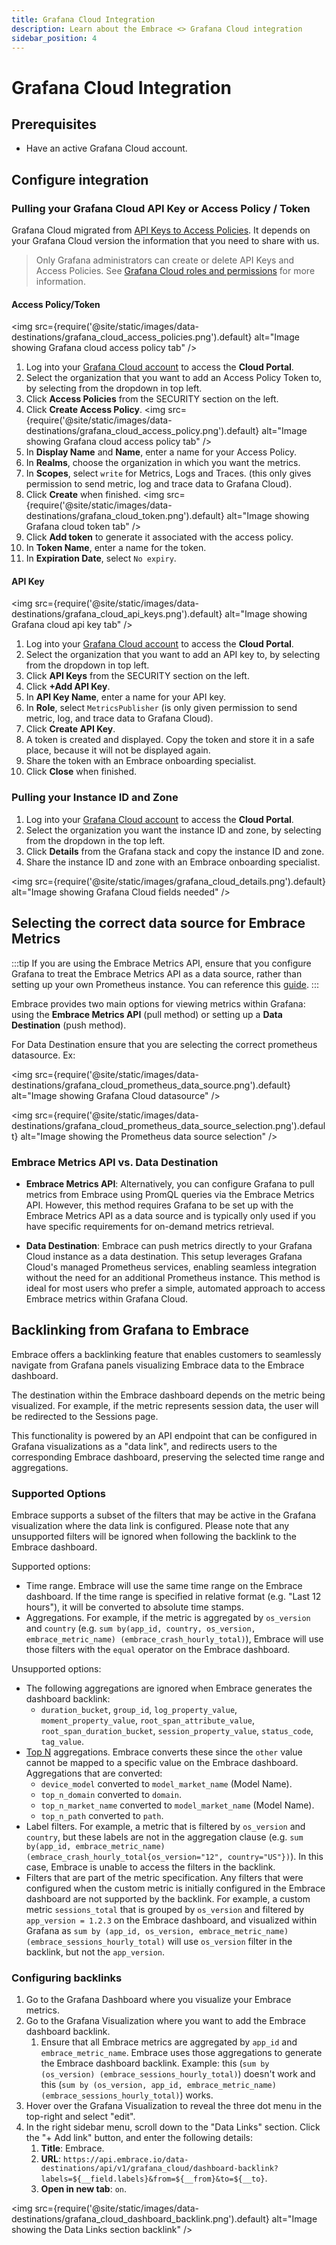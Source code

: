 ```yaml
---
title: Grafana Cloud Integration
description: Learn about the Embrace <> Grafana Cloud integration
sidebar_position: 4
---
```


# Grafana Cloud Integration

## Prerequisites

- Have an active Grafana Cloud account.

## Configure integration

### Pulling your Grafana Cloud API Key or Access Policy / Token

Grafana Cloud migrated from [API Keys to Access Policies](https://grafana.com/docs/grafana-cloud/account-management/authentication-and-permissions/access-policies/#grafana-cloud-migration-from-api-keys-to-access-policies). 
It depends on your Grafana Cloud version the information that you need to share with us.

> Only Grafana administrators can create or delete API Keys and Access Policies. See [Grafana Cloud roles and permissions](https://grafana.com/docs/grafana-cloud/authentication-and-permissions/cloud-roles/) for more information.

#### Access Policy/Token

<img src={require('@site/static/images/data-destinations/grafana_cloud_access_policies.png').default} alt="Image showing Grafana cloud access policy tab" />

1. Log into your [Grafana Cloud account](https://grafana.com/auth/sign-in) to access the **Cloud Portal**.
1. Select the organization that you want to add an Access Policy Token to, by selecting from the dropdown in top left.
1. Click **Access Policies** from the SECURITY section on the left.
1. Click **Create Access Policy**.
<img src={require('@site/static/images/data-destinations/grafana_cloud_access_policy.png').default} alt="Image showing Grafana cloud access policy tab" />
1. In **Display Name** and **Name**, enter a name for your Access Policy.
1. In **Realms**, choose the organization in which you want the metrics.
1. In **Scopes**, select `write` for Metrics, Logs and Traces. (this only gives permission to send metric, log and trace data to Grafana Cloud).
1. Click **Create** when finished.
<img src={require('@site/static/images/data-destinations/grafana_cloud_token.png').default} alt="Image showing Grafana cloud token tab" />
1. Click **Add token** to generate it associated with the access policy.
1. In **Token Name**, enter a name for the token.
1. In **Expiration Date**, select `No expiry`.

#### API Key

<img src={require('@site/static/images/data-destinations/grafana_cloud_api_keys.png').default} alt="Image showing Grafana cloud api key tab" />

1. Log into your [Grafana Cloud account](https://grafana.com/auth/sign-in) to access the **Cloud Portal**.
2. Select the organization that you want to add an API key to, by selecting from the dropdown in top left.
3. Click **API Keys** from the SECURITY section on the left.
4. Click **+Add API Key**.
5. In **API Key Name**, enter a name for your API key.
6. In **Role**, select  `MetricsPublisher` (is only given permission to send metric, log, and trace data to Grafana Cloud).
7. Click **Create API Key**.
8. A token is created and displayed. Copy the token and store it in a safe place, because it will not be displayed again.
9. Share the token with an Embrace onboarding specialist.
10. Click **Close** when finished.

### Pulling your Instance ID and Zone

1. Log into your [Grafana Cloud account](https://grafana.com/auth/sign-in) to access the **Cloud Portal**.
2. Select the organization you want the instance ID and zone, by selecting from the dropdown in the top left.
3. Click **Details** from the Grafana stack and copy the instance ID and zone.
4. Share the instance ID and zone with an Embrace onboarding specialist.

<img src={require('@site/static/images/grafana_cloud_details.png').default} alt="Image showing Grafana Cloud fields needed" />

## Selecting the correct data source for Embrace Metrics

:::tip
If you are using the Embrace Metrics API, ensure that you configure Grafana to treat the Embrace Metrics API as a data source, rather than setting up your own Prometheus instance. You can reference this <a href="/docs/embrace-api/grafana_integrations#setting-up-embrace-as-a-data-source" target="_blank">guide</a>.
:::

Embrace provides two main options for viewing metrics within Grafana: using the **Embrace Metrics API** (pull method) or setting up a **Data Destination** (push method).

For Data Destination ensure that you are selecting the correct prometheus datasource. Ex: 

<img src={require('@site/static/images/data-destinations/grafana_cloud_prometheus_data_source.png').default} alt="Image showing Grafana Cloud datasource" />

<img src={require('@site/static/images/data-destinations/grafana_cloud_prometheus_data_source_selection.png').default} alt="Image showing the Prometheus data source selection" />

### Embrace Metrics API vs. Data Destination

- **Embrace Metrics API**: Alternatively, you can configure Grafana to pull metrics from Embrace using PromQL queries via the Embrace Metrics API. However, this method requires Grafana to be set up with the Embrace Metrics API as a data source and is typically only used if you have specific requirements for on-demand metrics retrieval.

- **Data Destination**: Embrace can push metrics directly to your Grafana Cloud instance as a data destination. This setup leverages Grafana Cloud's managed Prometheus services, enabling seamless integration without the need for an additional Prometheus instance. This method is ideal for most users who prefer a simple, automated approach to access Embrace metrics within Grafana Cloud.

## Backlinking from Grafana to Embrace

Embrace offers a backlinking feature that enables customers to seamlessly navigate from Grafana panels visualizing Embrace data to the Embrace dashboard.

The destination within the Embrace dashboard depends on the metric being visualized. For example, if the metric represents session data, the user will be redirected to the Sessions page.

This functionality is powered by an API endpoint that can be configured in Grafana visualizations as a "data link", and redirects users to the corresponding Embrace dashboard, preserving the selected time range and aggregations.

### Supported Options

Embrace supports a subset of the filters that may be active in the Grafana visualization where the data link is configured. Please note that any unsupported filters will be ignored when following the backlink to the Embrace dashboard.

Supported options:
- Time range. Embrace will use the same time range on the Embrace dashboard. If the time range is specified in relative format (e.g. "Last 12 hours"), it will be converted to absolute time stamps.
- Aggregations. For example, if the metric is aggregated by `os_version` and `country` (e.g. `sum by(app_id, country, os_version, embrace_metric_name) (embrace_crash_hourly_total)`), Embrace will use those filters with the `equal` operator on the Embrace dashboard.

Unsupported options:
- The following aggregations are ignored when Embrace generates the dashboard backlink: 
  - `duration_bucket`, `group_id`, `log_property_value`, `moment_property_value`, `root_span_attribute_value`, `root_span_duration_bucket`, 
  `session_property_value`, `status_code`, `tag_value`.
- [Top N](/embrace-api/supported_metrics_and_queries/#dimension-reduction---other) aggregations. Embrace converts these since the `other` value cannot be mapped to a specific value on the Embrace dashboard. Aggregations that are converted:
  - `device_model` converted to `model_market_name` (Model Name). 
  - `top_n_domain` converted to `domain`.
  - `top_n_market_name` converted to `model_market_name` (Model Name).
  - `top_n_path` converted to `path`.
- Label filters. For example, a metric that is filtered by `os_version` and `country`, but these labels are not in the aggregation clause (e.g. `sum by(app_id, embrace_metric_name) (embrace_crash_hourly_total{os_version="12", country="US"})`). In this case, Embrace is unable to access the filters in the backlink.
- Filters that are part of the metric specification. Any filters that were configured when the custom metric is initially configured in the Embrace dashboard are not supported by the backlink. For example, a custom metric `sessions_total` that is grouped by `os_version` and filtered by `app_version = 1.2.3` on the Embrace dashboard, and visualized within Grafana as `sum by (app_id, os_version, embrace_metric_name) (embrace_sessions_hourly_total)` will use `os_version` filter in the backlink, but not the `app_version`.

### Configuring backlinks

1. Go to the Grafana Dashboard where you visualize your Embrace metrics.
2. Go to the Grafana Visualization where you want to add the Embrace dashboard backlink. 
   1. Ensure that all Embrace metrics are aggregated by `app_id` and `embrace_metric_name`. Embrace uses those aggregations to generate 
      the Embrace dashboard backlink. Example: this (`sum by (os_version) (embrace_sessions_hourly_total)`) doesn't work and this 
     (`sum by (os_version, app_id, embrace_metric_name) (embrace_sessions_hourly_total)`) works.
3. Hover over the Grafana Visualization to reveal the three dot menu in the top-right and select "edit".
4. In the right sidebar menu, scroll down to the "Data Links" section. Click the "+ Add link" button, and enter the following details:
   1. **Title**: Embrace.
   2. **URL**: `https://api.embrace.io/data-destinations/api/v1/grafana_cloud/dashboard-backlink?labels=${__field.labels}&from=${__from}&to=${__to}`.
   3. **Open in new tab**: `on`.


<img src={require('@site/static/images/data-destinations/grafana_cloud_dashboard_backlink.png').default} alt="Image showing the Data Links section backlink" />
